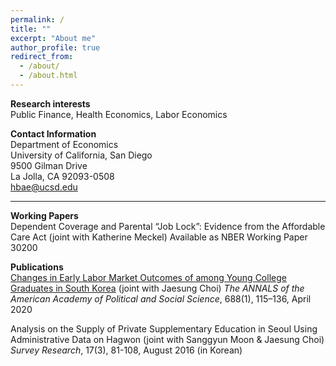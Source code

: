 ```yaml
---
permalink: /
title: ""
excerpt: "About me"
author_profile: true
redirect_from: 
  - /about/
  - /about.html
---
```


**Research interests**  
Public Finance, Health Economics, Labor Economics


**Contact Information**  
Department of Economics  
University of California, San Diego  
9500 Gilman Drive  
La Jolla, CA 92093-0508  
hbae@ucsd.edu  
  

------
**Working Papers**  
Dependent Coverage and Parental “Job Lock”: Evidence from the Affordable Care Act (joint with Katherine Meckel)
Available as NBER Working Paper 30200 	 


**Publications**  
[Changes in Early Labor Market Outcomes of among Young College Graduates in South Korea]([http://archive.is/3TPas](https://journals.sagepub.com/doi/abs/10.1177/0002716220906779)) (joint with Jaesung Choi) *The ANNALS of the American Academy of Political and Social Science*, 688(1), 115–136, April 2020  

Analysis on the Supply of Private Supplementary Education in Seoul Using Administrative Data on Hagwon (joint with Sanggyun Moon & Jaesung Choi) *Survey Research*, 17(3), 81-108, August 2016 (in Korean) 


